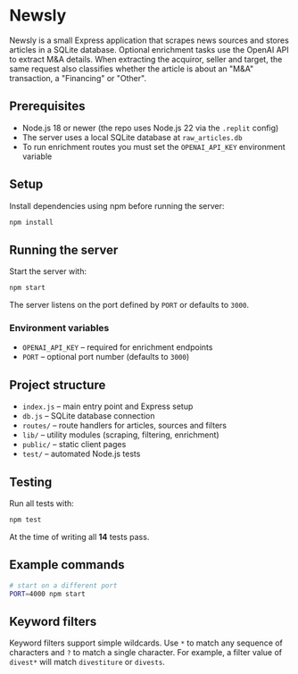 # Newsly

Newsly is a small Express application that scrapes news sources and stores articles in a SQLite database. Optional enrichment tasks use the OpenAI API to extract M&A details. When extracting the acquiror, seller and target, the same request also classifies whether the article is about an "M&A" transaction, a "Financing" or "Other".

## Prerequisites

- Node.js 18 or newer (the repo uses Node.js 22 via the `.replit` config)
- The server uses a local SQLite database at `raw_articles.db`
- To run enrichment routes you must set the `OPENAI_API_KEY` environment variable

## Setup

Install dependencies using npm before running the server:

```bash
npm install
```

## Running the server

Start the server with:

```bash
npm start
```

The server listens on the port defined by `PORT` or defaults to `3000`.

### Environment variables

- `OPENAI_API_KEY` – required for enrichment endpoints
- `PORT` – optional port number (defaults to `3000`)

## Project structure

- `index.js` – main entry point and Express setup
- `db.js` – SQLite database connection
- `routes/` – route handlers for articles, sources and filters
- `lib/` – utility modules (scraping, filtering, enrichment)
- `public/` – static client pages
- `test/` – automated Node.js tests

## Testing

Run all tests with:

```bash
npm test
```

At the time of writing all **14** tests pass.

## Example commands

```bash
# start on a different port
PORT=4000 npm start
```

## Keyword filters

Keyword filters support simple wildcards. Use `*` to match any sequence of
characters and `?` to match a single character. For example, a filter value of
`divest*` will match `divestiture` or `divests`.

